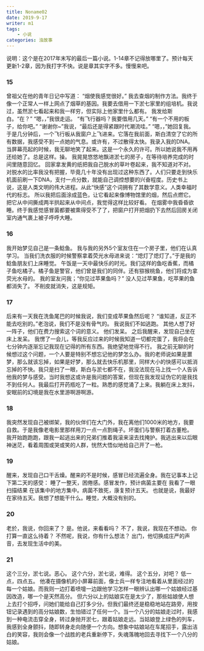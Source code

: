 ```yaml
---
title: Noname02
date: 2019-9-17
writer: m1
tags: 
    - 小说
categories: 浊故事
---
```


说明：这个是在2017年末写的最后一篇小说。1-14章不记得放哪里了。预计每天更新1-2章，因为我打字不快。说是章其实字不多。慢慢来吧。


### 15

曾祖父在他的青年日记中写道：
“烟使我感觉很好。”
我去查烟的制作方法。我终于像一个正常人一样上网点了烟草的基因。我要去借用一下淤七家里的组培机。我说过，虽然淤七看起来和我一样穷，但实际上他家里什么都有。
我发给斯白。“在？”
“嗯，，”我很走运。
“有飞行器吗？我要借用几天。”
“有一个不用的板子，给你吧。”
“谢谢你~”我说，“最后还是得紧跟时代潮流哇。”
“嗯，，”她回复我。
于是几分钟后，一个飞行板从我窗户上飞进来。它落在我前面，斯白清空了它的所有数据，我感受不到一点她的气息。或许有，不过散得太快。我录入我的DNA。当屏幕亮起的时候，我无聊地笑了起来。这是一个永久的许可。所以她说我不用再还给她了。总是这样。操。
我晃晃悠悠地飘进淤七的房子，在等待培养完成的时间里随意回忆。
回家拿发黄的纸把我自己脱水的草叶卷起来，我不知道对不对。对脱水的比率我没有把握，毕竟几十年没有出现过这种东西了。人们只要走到快乐机面前刷一下DNA，支付一点分数，就能自己调控想要的兴奋程度。历史书上说，这是人类文明的伟大进程。从此“快感”这个词拥有了其数学意义。人类幸福时代的标志。
所以我把后面涂成蓝色，让它看起来像博物馆里的烟，然后点燃它。把它从中间撕成两半拱起来从中间点，我觉得这样比较好看。
在烟雾中我昏昏欲睡。终于我感觉感冒菌都要被熏得受不了了，把窗户打开把烟扔下去然后回房关闭室内通气裹上被子呼呼大睡。

### 16

我开始梦见自己是一条鲶鱼。
我与我的另外5个室友住在一个房子里，他们在认真学习。
当我们洗衣服的时候警察拿着荧光水母进来说：“熄灯了熄灯了。”于是我的鲶鱼朋友们上床睡觉。
午饭是一天中最快乐的时光。我们这样的鱼吃香蕉，而橘子鱼吃橘子。橘子鱼是警官，他们曾是我们的同伴。还有猕猴桃鱼，他们将成为拿荧光水母的。
我的室友问我；“你见过苹果鱼吗？”
没人见过苹果鱼，吃苹果的鱼都消失了。
不削皮就消失，这是规矩。

### 17

后来有一天我在洗鱼尾巴的时候我说，我们变成苹果鱼然后呢？
“谁知道，反正不能去吃别的。”老泡说，我们不是没有骨气的。
我说我们不如逃跑。
其他人想了好一阵子，他们在费力搜索这个词的意义。
他们发呆。
之后我醒来，发现自己坐在床上发呆。
我愣了一会儿，等我反应过来的时候我知道一切都完蛋了，我将会在七分钟内逐渐忘记我现在记得的所有东西。我绝望地觉得不行。
我之前无聊的时候想过这个问题，一个人要是特别不想忘记他的梦怎么办。我的老师说如果是噩梦，那么就该忘掉，如果是好梦，那么就去快乐机那里，同样大小的快感可以抵消忘掉的不快。我只是扫了一眼，斯白与淤七都不在，我没法现在马上找一个人告诉他我的梦与感受。当时我想这或许是我问题的答案，但现在我发现证伪它的是我找不到任何人。我最后打开药瓶吃了一粒。熟悉的感觉涌了上来。我躺在床上发抖，安眠前的幻境是我在水里游啊游啊游。

### 18

我突然发现自己被绑架，我的伙伴们在大门外，我在离他们1000米的地方，我要自救。于是我像老电影里那样用刀一点一点割绳子。坏蛋们与警察打着古董枪。
我开始跑跑跑，跟我一起逃出来的兄弟们推着我滚来滚去找掩护。我逃出来以后眼神迷茫，看着周围或哭或笑的人群，恍然大悟似地给自己开了一枪。

### 19

醒来，发现自己口干舌燥。醒来的不是时候，感冒已经流遍全身。我在记事本上记下第二天的感受：
睡了一整天，困倦感。感冒发作，预计病菌主要在
我看了一眼扫描结果
在该集中的地方集中。病菌不致死，康复预计五天。
也就是说，我最好在家待五天。我想了想能干什么。睡觉，大概没有别的。

### 20
老於，我说，你回来了？
是。他说，来看看吗？
不了，我说，我现在不想动。
你打算一直这么待着？
不然呢，我说，你有什么想法？
出门，他切换成庄严的声音，去发现生活中的美。


### 21

这个三分，淤七说。恶心。
这个六分，淤七说，难得。
这个五分，对吧？
低一点，四点五。
他凑在摄像机的小屏幕前面，像士兵一样专注地看着从里面经过的每一个姑娘。而我则一边打着喷嚏一边跟他学习怎样一眼辨认出哪一个姑娘经过基因改造，哪一个是天然高分。
但六分以上的姑娘实在是太少了，那些姑娘使人想上去打个招呼，问她们能给自己打多少分。但我们最终还是稳稳地站在路旁，用按钮记录遇到的高分姑娘数，生怕错过了任何一个。当一个八分的姑娘走过时，我感到一种电流击穿全身，转过身抛开淤七，跟着姑娘走远。当姑娘登上绿色的列车，我感到全身颤抖，随即转身走向随便一个方向。想象中姑娘站在车尾招手，露出洁白的笑容，我则会像一个战胜的老兵重新停下，失魂落魄地回去寻找下一个八分的姑娘。
